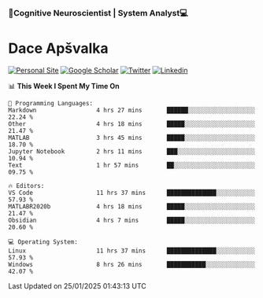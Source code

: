 ### 🧠Cognitive Neuroscientist | System Analyst💻
# Dace Apšvalka

[![Personal Site](https://img.shields.io/badge/website-teal?style=for-the-badge&logo=About.me&logoColor=white)](https://dcdace.net/)
[![Google Scholar](https://img.shields.io/badge/Scholar-yellow?style=for-the-badge&logo=googlescholar&logoColor=ffffff)](https://scholar.google.com/citations?hl=en&user=W8q0HBkAAAAJ&view_op=list_works&sortby=pubdate)
[![Twitter](https://img.shields.io/badge/Twitter-1DA1F2?logo=twitter&logoColor=white&style=for-the-badge)](https://twitter.com/dcdace)
[![Linkedin](https://img.shields.io/badge/linkedin-0077B5?logo=linkedin&logoColor=white&style=for-the-badge)](https://www.linkedin.com/in/dace-apsvalka/)

<!--
[![Dace's wakatime stats](https://github-readme-stats.vercel.app/api/wakatime?username=dcdace&theme=react&layout=compact&custom_title=Coding+past+7+days&v=2)](https://github.com/dcdace/dcdace)


[![github](https://img.shields.io/github/followers/dcdace?logo=github&style=plastic)](https://github.com/dcdace?tab=followers "GitHub followers")
[![wakatime](https://wakatime.com/badge/user/6e7556d3-b1db-4eef-a7e8-9bad735fc27e.svg?style=plastic?v=2)](https://wakatime.com/@6e7556d3-b1db-4eef-a7e8-9bad735fc27e "Total time coded since Feb 28 2022")

[![twitter](https://img.shields.io/twitter/follow/dcdace?label=followers&logo=twitter&color=%23007ec6&style=plastic)](https://twitter.com/dcdace "Twitter followers")

[![Dace's languages](https://github-readme-stats-one-nu-13.vercel.app/api/top-langs/?username=dcdace&langs_count=10&theme=nord&layout=compact)](https://github.com/anuraghazra/github-readme-stats) 
[![Dace's GitHub stats](https://github-readme-stats-one-nu-13.vercel.app/api?username=dcdace&theme=dracula&hide=prs,issues&count_private=true&show_icons=true&hide_rank=true&include_all_commits=true&hide_title=false&custom_title=GitHub+Stats)](https://github.com/anuraghazra/github-readme-stats)
-->

<!--START_SECTION:waka-->
📊 **This Week I Spent My Time On** 

```text
💬 Programming Languages: 
Markdown                 4 hrs 27 mins       ██████░░░░░░░░░░░░░░░░░░░   22.24 % 
Other                    4 hrs 18 mins       █████░░░░░░░░░░░░░░░░░░░░   21.47 % 
MATLAB                   3 hrs 45 mins       █████░░░░░░░░░░░░░░░░░░░░   18.70 % 
Jupyter Notebook         2 hrs 11 mins       ███░░░░░░░░░░░░░░░░░░░░░░   10.94 % 
Text                     1 hr 57 mins        ██░░░░░░░░░░░░░░░░░░░░░░░   09.75 % 

🔥 Editors: 
VS Code                  11 hrs 37 mins      ██████████████░░░░░░░░░░░   57.93 % 
MATLABR2020b             4 hrs 18 mins       █████░░░░░░░░░░░░░░░░░░░░   21.47 % 
Obsidian                 4 hrs 7 mins        █████░░░░░░░░░░░░░░░░░░░░   20.60 % 

💻 Operating System: 
Linux                    11 hrs 37 mins      ██████████████░░░░░░░░░░░   57.93 % 
Windows                  8 hrs 26 mins       ███████████░░░░░░░░░░░░░░   42.07 % 
```


 Last Updated on 25/01/2025 01:43:13 UTC
<!--END_SECTION:waka-->

